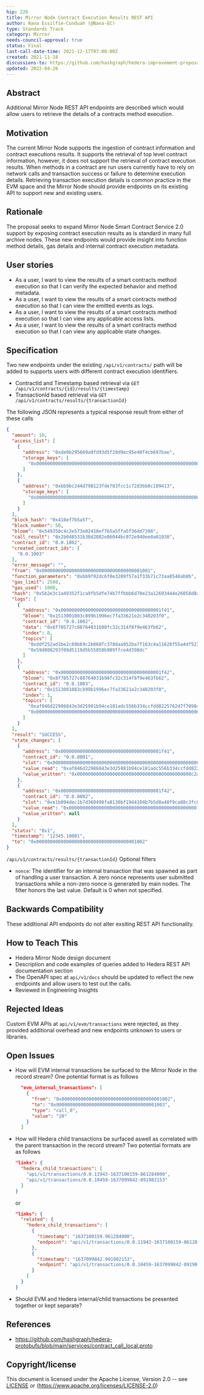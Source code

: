 ```yaml
---
hip: 226
title: Mirror Node Contract Execution Results REST API
author: Nana Essilfie-Conduah (@Nana-EC)
type: Standards Track
category: Mirror
needs-council-approval: true
status: Final
last-call-date-time: 2021-12-17T07:00:00Z
created: 2021-11-18
discussions-to: https://github.com/hashgraph/hedera-improvement-proposal/discussions/263
updated: 2022-04-26
---
```


## Abstract

Additional Mirror Node REST API endpoints are described which would allow users to retrieve the details of a contracts method execution.

## Motivation

The current Mirror Node supports the ingestion of contract information and contract executions results.
It supports the retrieval of top level contract information, however, it does not support the retrieval of contract execution results.
When methods in a contract are run users currently have to rely on network calls and transaction success or failure to determine execution details.
Retrieving transaction execution details is common practice in the EVM space and the Mirror Node should provide endpoints on its existing API to support new and existing users.

## Rationale

The proposal seeks to expand Mirror Node Smart Contract Service 2.0 support by exposing contract execution results as is standard in many full archive nodes.
These new endpoints would provide insight into function method details, gas details and internal contract execution metadata.

## User stories

- As a user, I want to view the results of a smart contracts method execution so that I can verify the expected behavior and method metadata.
- As a user, I want to view the results of a smart contracts method execution so that I can view the emitted events as logs.
- As a user, I want to view the results of a smart contracts method execution so that I can view any applicable access lists.
- As a user, I want to view the results of a smart contracts method execution so that I can view any applicable state changes.

## Specification

Two new endpoints under the existing `/api/v1/contracts/` path will be added to supports users with different contract execution identifiers.

- ContractId and Timestamp based retrieval via `GET /api/v1/contracts/{id}/results/{timestamp}`
- TransactionId  based retrieval via `GET /api/v1/contracts/results/{transactionId}`

The following JSON represents a typical response result from either of these calls
```json
{
  "amount": 10,
  "access_list": [
    {
      "address": "0xde0b295669a9fd93d5f28d9ec85e40f4cb697bae",
      "storage_keys": [
        "0x0000000000000000000000000000000000000000000000000000000000000003"
      ]
    },
    {
      "address": "0xbb9bc244d798123fde783fcc1c72d3bb8c189413",
      "storage_keys": [
        "0x0000000000000000000000000000000000000000000000000000000000000007"
      ]
    }
  ],
  "block_hash": "0x410ef7b5a5f",
  "block_number": 50,
  "bloom": "0x549358c4c2e573e02410ef7b5a5ffa5f36dd7398",
  "call_result": "0x2b048531b38d2882e86044bc972e940ee0a01938",
  "contract_id": "0.0.1002",
  "created_contract_ids": [
    "0.0.1003"
  ],
  "error_message": "",
  "from": "0x0000000000000000000000000000000000001001",
  "function_parameters": "0xbb9f02dc6f0e3289f57a1f33b71c73aa8548ab8b",
  "gas_limit": 2500,
  "gas_used": 1000,
  "hash": "0x5b2e3c1a49352f1ca9fb5dfe74b7ffbbb6d70e23a12693444e26058d8a8e6296",
  "logs": [
    {
      "address": "0x0000000000000000000000000000000000001f41",
      "bloom": "0x1513001083c899b1996ec7fa33621e2c340203f0",
      "contract_id": "0.0.1002",
      "data": "0x8f705727c88764031b98fc32c314f8f9e463fb62",
      "index": 0,
      "topics": [
        "0xddf252ad1be2c89b69c2b068fc378daa952ba7f163c4a11628f55a4df523b3ef",
        "0x59d088293f09d5119d5b55858b989ffce4d398dc"
      ]
    },
    {
      "address": "0x0000000000000000000000000000000000001f42",
      "bloom": "0x8f705727c88764031b98fc32c314f8f9e463fb62",
      "contract_id": "0.0.1003",
      "data": "0x1513001083c899b1996ec7fa33621e2c340203f0",
      "index": 1,
      "topics": [
        "0xaf846d22986843e3d25981b94ce181adc556b334ccfdd8225762d7f709841df0",
        "0x0000000000000000000000000000000000000000000000000000000000000765"
      ]
    }
  ],
  "result": "SUCCESS",
  "state_changes": [
    {
      "address": "0x0000000000000000000000000000000000001f41",
      "contract_id": "0.0.8001",
      "slot": "0x0000000000000000000000000000000000000000000000000000000000000002",
      "value_read": "0xaf846d22986843e3d25981b94ce181adc556b334ccfdd8225762d7f709841df0",
      "value_written": "0x000000000000000000000000000000000000000000c2a8c408d0e29d623347c5"
    },
    {
      "address": "0x0000000000000000000000000000000000001f42",
      "contract_id": "0.0.8002",
      "slot": "0xe1b094dec1b7d360498fa8130bf1944104b7b5d8a48f9ca88c3fc0f96c2d7225",
      "value_read": "0x000000000000000000000000000000000000000000000001eafa3aaed1d27246",
      "value_written": null
    }
  ],
  "status": "0x1",
  "timestamp": "12345.10001",
  "to": "0x0000000000000000000000000000000000001002"
}
```

`/api/v1/contracts/results/{transactionId}` Optional filters

- `nonce`: The identifier for an internal transaction that was spawned as part of handling a user transaction. A zero nonce represents user submitted transactions while a non-zero nonce is generated by main nodes. The filter honors the last value. Default is 0 when not specified.

## Backwards Compatibility

These additional API endpoints do not alter exsiting REST API functionality.

## How to Teach This

- Hedera Mirror Node design document
- Description and code examples of queries added to Hedera REST API documentation section
- The OpenAPI spec at `api/v1/docs` should be updated to reflect the new endpoints and allow users to test out the calls.
- Reviewed in Engineering Insights


## Rejected Ideas

Custom EVM APIs at `api/v1/evm/transactions` were rejected, as they provided additional overhead and new endpoints unknown to users or libraries.

## Open Issues

- How will EVM internal transactions be surfaced to the Mirror Node in the record stream?
  One potential format is as follows
  ```json
    "evm_internal_transactions": [
      {
        "from": "0x0000000000000000000000000000000000001002",
        "to": "0x0000000000000000000000000000000000001003",
        "type": "call_0",
        "value": "20"
      }
    ]
  ```
- How will Hedera child transactions be surfaced aswell as correlated with the parent transaction in the record stream?
  Two potential formats are as follows
  ```json
  "links": {
    "hedera_child_transactions": [
      "api/v1/transactions/0.0.11943-1637100159-861284000",
      "api/v1/transactions/0.0.10459-1637099842-891982153"
    ]
  }
  ```
  or
  ```json
  "links": {
    "related": {
      "hedera_child_transactions": [
        {
          "timestamp": "1637100159.961284000",
          "endpoint": "api/v1/transactions/0.0.11943-1637100159-861284000"
        },
        {
          "timestamp": "1637099842.991982153",
          "endpoint": "api/v1/transactions/0.0.10459-1637099842-891982153"
        }
      ]
    }
  }
  ```
- Should EVM and Hedera internal/child transactions be presented together or kept separate?

## References

- https://github.com/hashgraph/hedera-protobufs/blob/main/services/contract_call_local.proto

## Copyright/license

This document is licensed under the Apache License, Version 2.0 -- see [LICENSE](../LICENSE) or (https://www.apache.org/licenses/LICENSE-2.0)
